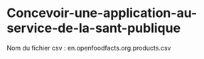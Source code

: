 # Concevoir-une-application-au-service-de-la-sant-publique
Nom du fichier csv : en.openfoodfacts.org.products.csv

